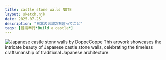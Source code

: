 ```yaml
---
title: castle stone walls NOTE
layout: sketch.njk
date: 2025-07-25
description: "日本のお城の石垣ってこと"
tags: [普請奉行*Build a castle*]
---
```


![Japanese castle stone walls by DoppeCoppe](/images/20250725.jpg)
This artwork showcases the intricate beauty of Japanese castle stone walls, celebrating the timeless craftsmanship of traditional Japanese architecture.
